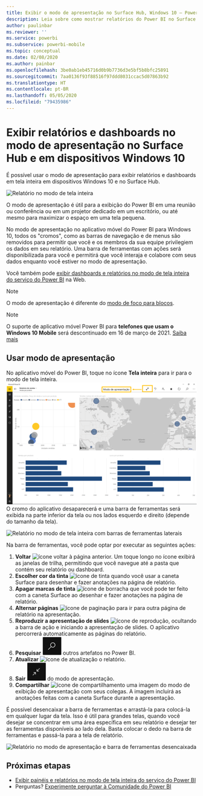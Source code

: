 ```yaml
---
title: Exibir o modo de apresentação no Surface Hub, Windows 10 – Power BI
description: Leia sobre como mostrar relatórios do Power BI no Surface Hub e mostrar dashboards do Power BI, relatórios e blocos no modo de tela inteira em dispositivos com o Windows 10.
author: paulinbar
ms.reviewer: ''
ms.service: powerbi
ms.subservice: powerbi-mobile
ms.topic: conceptual
ms.date: 02/08/2020
ms.author: painbar
ms.openlocfilehash: 3be0ab1eb45716d0b9b7736d3e5bf5b8bfc25891
ms.sourcegitcommit: 7aa0136f93f88516f97ddd8031ccac5d07863b92
ms.translationtype: HT
ms.contentlocale: pt-BR
ms.lasthandoff: 05/05/2020
ms.locfileid: "79435986"
---
```

# <a name="view-reports-and-dashboards-in-presentation-mode-on-surface-hub-and-windows-10-devices"></a>Exibir relatórios e dashboards no modo de apresentação no Surface Hub e em dispositivos Windows 10
É possível usar o modo de apresentação para exibir relatórios e dashboards em tela inteira em dispositivos Windows 10 e no Surface Hub. 

![Relatório no modo de tela inteira](./media/mobile-windows-10-app-presentation-mode/power-bi-presentation-mode-2.png)

O modo de apresentação é útil para a exibição do Power BI em uma reunião ou conferência ou em um projetor dedicado em um escritório, ou até mesmo para maximizar o espaço em uma tela pequena. 

No modo de apresentação no aplicativo móvel do Power BI para Windows 10, todos os "cromos", como as barras de navegação e de menus são removidos para permitir que você e os membros da sua equipe privilegiem os dados em seu relatório. Uma barra de ferramentas com ações será disponibilizada para você e permitirá que você interaja e colabore com seus dados enquanto você estiver no modo de apresentação.

Você também pode [exibir dashboards e relatórios no modo de tela inteira do serviço do Power BI](../end-user-focus.md) na Web.

> [!NOTE]
> O modo de apresentação é diferente do [modo de foco para blocos](mobile-tiles-in-the-mobile-apps.md).

>[!NOTE]
>O suporte de aplicativo móvel Power BI para **telefones que usam o Windows 10 Mobile** será descontinuado em 16 de março de 2021. [Saiba mais](https://go.microsoft.com/fwlink/?linkid=2121400)

## <a name="use-presentation-mode"></a>Usar modo de apresentação
No aplicativo móvel do Power BI, toque no ícone **Tela inteira** para ir para o modo de tela inteira.
![Ícone de tela inteira](././media/mobile-windows-10-app-presentation-mode/power-bi-full-screen-icon.png) O cromo do aplicativo desaparecerá e uma barra de ferramentas será exibida na parte inferior da tela ou nos lados esquerdo e direito (depende do tamanho da tela).

![Relatório no modo de tela inteira com barras de ferramentas laterais](./media/mobile-windows-10-app-presentation-mode/power-bi-presentation-mode-2.png)

Na barra de ferramentas, você pode optar por executar as seguintes ações:

1. **Voltar** ![ícone voltar](./media/mobile-windows-10-app-presentation-mode/power-bi-windows-10-presentation-back-icon.png) à página anterior. Um toque longo no ícone exibirá as janelas de trilha, permitindo que você navegue até a pasta que contém seu relatório ou dashboard.
2. **Escolher cor da tinta** ![ícone de tinta](./media/mobile-windows-10-app-presentation-mode/power-bi-windows-10-presentation-ink-icon.png) quando você usar a caneta Surface para desenhar e fazer anotações na página de relatório.
3. **Apagar marcas de tinta** ![ícone de borracha](./media/mobile-windows-10-app-presentation-mode/power-bi-windows-10-presentation-eraser-icon.png) que você pode ter feito com a caneta Surface ao desenhar e fazer anotações na página de relatório.  
4. **Alternar páginas** ![ícone de paginação](./media/mobile-windows-10-app-presentation-mode/power-bi-windows-10-presentation-pages-icon.png) para ir para outra página de relatório na apresentação.
5. **Reproduzir a apresentação de slides** ![ícone de reprodução](./media/mobile-windows-10-app-presentation-mode/power-bi-windows-10-presentation-play-icon.png), ocultando a barra de ação e iniciando a apresentação de slides. O aplicativo percorrerá automaticamente as páginas do relatório. 
6. **Pesquisar** ![ícone de pesquisa](./media/mobile-windows-10-app-presentation-mode/power-bi-windows-10-presentation-search-icon.png) outros artefatos no Power BI.
7. **Atualizar** ![ícone de atualização](./media/mobile-windows-10-app-presentation-mode/power-bi-windows-10-presentation-refresh-icon.png) o relatório.
8. **Sair** ![Sair do modo de tela inteira](./media/mobile-windows-10-app-presentation-mode/power-bi-windows-10-exit-full-screen-icon.png) do modo de apresentação.
8. **Compartilhar** ![ícone de compartilhamento](./media/mobile-windows-10-app-presentation-mode/power-bi-windows-10-share-icon.png) uma imagem do modo de exibição de apresentação com seus colegas. A imagem incluirá as anotações feitas com a caneta Surface durante a apresentação.

É possível desencaixar a barra de ferramentas e arrastá-la para colocá-la em qualquer lugar da tela. Isso é útil para grandes telas, quando você desejar se concentrar em uma área específica em seu relatório e desejar ter as ferramentas disponíveis ao lado dela. Basta colocar o dedo na barra de ferramentas e passá-la para a tela de relatório.

![Relatório no modo de apresentação e barra de ferramentas desencaixada](./media/mobile-windows-10-app-presentation-mode/power-bi-windows-10-presentation-drag-toolbar-2.png)


## <a name="next-steps"></a>Próximas etapas
* [Exibir painéis e relatórios no modo de tela inteira do serviço do Power BI](../end-user-focus.md)
* Perguntas? [Experimente perguntar à Comunidade do Power BI](https://community.powerbi.com/)

